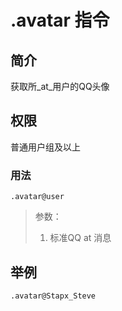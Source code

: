 # .avatar 指令

## 简介

获取所_at_用户的QQ头像

## 权限

普通用户组及以上

### 用法

```QQ\_message
.avatar@user
```

> 参数：
>
> 1. 标准QQ at 消息

## 举例

```QQ\_message
.avatar@Stapx_Steve
```



